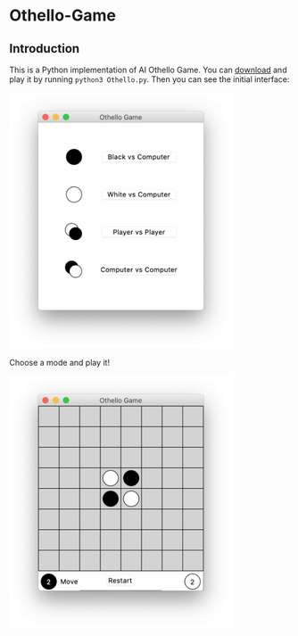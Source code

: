 # Othello-Game
## Introduction

This is a Python implementation of AI Othello Game. You can [download](https://raw.githubusercontent.com/yankai1996/Othello-Game/master/Othello.py) and play it by running `python3 Othello.py`. Then you can see the initial interface: 

<img src="https://github.com/yankai1996/Othello-Game/raw/master/img/Othello01.png" alt="Othello01.png" width="400">

Choose a mode and play it!

<img src="https://github.com/yankai1996/Othello-Game/raw/master/img/Othello02.png" alt="Othello02.png" width="400">